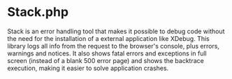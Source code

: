 # Stack.php
Stack is an error handling tool that makes it possible to debug code without the need for the installation of a external application like XDebug.
This library logs all info from the request to the browser's console, plus errors, warnings and notices. It also shows fatal errors and exceptions in full screen (instead of a blank 500 error page) and shows the backtrace execution, making it easier to solve application crashes.
